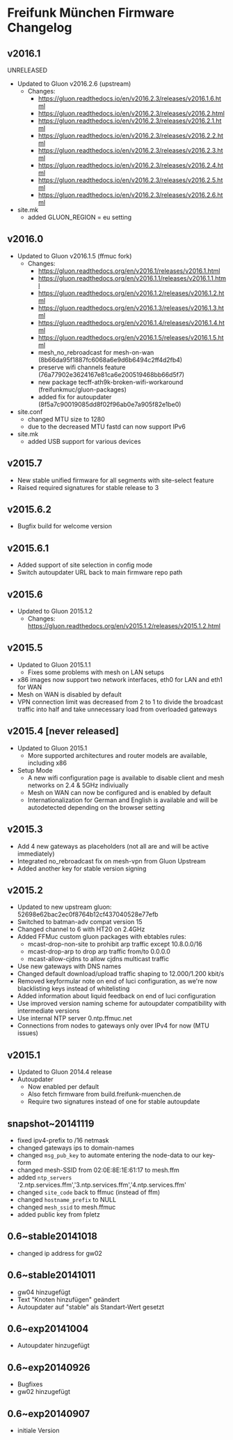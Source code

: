 # Freifunk München Firmware Changelog

## v2016.1

UNRELEASED

 - Updated to Gluon v2016.2.6 (upstream)
   - Changes:
     - https://gluon.readthedocs.io/en/v2016.2.3/releases/v2016.1.6.html
     - https://gluon.readthedocs.io/en/v2016.2.3/releases/v2016.2.html
     - https://gluon.readthedocs.io/en/v2016.2.3/releases/v2016.2.1.html
     - https://gluon.readthedocs.io/en/v2016.2.3/releases/v2016.2.2.html
     - https://gluon.readthedocs.io/en/v2016.2.3/releases/v2016.2.3.html
     - https://gluon.readthedocs.io/en/v2016.2.3/releases/v2016.2.4.html
     - https://gluon.readthedocs.io/en/v2016.2.3/releases/v2016.2.5.html
     - https://gluon.readthedocs.io/en/v2016.2.3/releases/v2016.2.6.html
 - site.mk
   - added GLUON_REGION = eu setting

## v2016.0
 - Updated to Gluon v2016.1.5 (ffmuc fork)
   - Changes:
     - https://gluon.readthedocs.org/en/v2016.1/releases/v2016.1.html
     - https://gluon.readthedocs.org/en/v2016.1.1/releases/v2016.1.1.html
     - https://gluon.readthedocs.org/en/v2016.1.2/releases/v2016.1.2.html
     - https://gluon.readthedocs.org/en/v2016.1.3/releases/v2016.1.3.html
     - https://gluon.readthedocs.org/en/v2016.1.4/releases/v2016.1.4.html
     - https://gluon.readthedocs.org/en/v2016.1.5/releases/v2016.1.5.html
     - mesh_no_rebroadcast for mesh-on-wan (8b66da95f1887fc6068a6e9d6b6494c2ff4d2fb4)
     - preserve wifi channels feature (76a77902e3624167e81ca6e200519468bb66d5f7)
     - new package tecff-ath9k-broken-wifi-workaround (freifunkmuc/gluon-packages)
     - added fix for autoupdater (8f5a7c90019085dd8f02f96ab0e7a905f82e1be0)
 - site.conf
   - changed MTU size to 1280
   - due to the decreased MTU fastd can now support IPv6
 - site.mk
   - added USB support for various devices

## v2015.7
 * New stable unified firmware for all segments with site-select feature
 * Raised required signatures for stable release to 3

## v2015.6.2
 * Bugfix build for welcome version

## v2015.6.1
 * Added support of site selection in config mode
 * Switch autoupdater URL back to main firmware repo path

## v2015.6
 - Updated to Gluon 2015.1.2
   - Changes: https://gluon.readthedocs.org/en/v2015.1.2/releases/v2015.1.2.html

## v2015.5
 - Updated to Gluon 2015.1.1
   - Fixes some problems with mesh on LAN setups
 - x86 images now support two network interfaces, eth0 for LAN and eth1 for WAN
 - Mesh on WAN is disabled by default
 - VPN connection limit was decreased from 2 to 1 to divide the broadcast traffic
   into half and take unnecessary load from overloaded gateways

## v2015.4 [never released]
 - Updated to Gluon 2015.1
   - More supported architectures and router models are available, including x86
 - Setup Mode
   - A new wifi configuration page is available to disable client and mesh
     networks on 2.4 & 5GHz indiviually
   - Mesh on WAN can now be configured and is enabled by default
   - Internationalization for German and English is available and will
     be autodetected depending on the browser setting

## v2015.3
 - Add 4 new gateways as placeholders (not all are and will be active immediately)
 - Integrated no_rebroadcast fix on mesh-vpn from Gluon Upstream
 - Added another key for stable version signing

## v2015.2
 - Updated to new upstream gluon: 52698e62bac2ec0f8764b12cf437040528e77efb
 - Switched to batman-adv compat version 15
 - Changed channel to 6 with HT20 on 2.4GHz
 - Added FFMuc custom gluon packages with ebtables rules:
   - mcast-drop-non-site to prohibit arp traffic except 10.8.0.0/16
   - mcast-drop-arp to drop arp traffic from/to 0.0.0.0
   - mcast-allow-cjdns to allow cjdns multicast traffic
 - Use new gateways with DNS names
 - Changed default download/upload traffic shaping to 12.000/1.200 kbit/s
 - Removed keyformular note on end of luci configuration, as we're now
   blacklisting keys instead of whitelisting
 - Added information about liquid feedback on end of luci configuration
 - Use improved version naming scheme for autoupdater compatibility with
   intermediate versions
 - Use internal NTP server 0.ntp.ffmuc.net
 - Connections from nodes to gateways only over IPv4 for now (MTU issues)

## v2015.1
 - Updated to Gluon 2014.4 release
 - Autoupdater
   - Now enabled per default
   - Also fetch firmware from build.freifunk-muenchen.de
   - Require two signatures instead of one for stable autoupdate

## snapshot~20141119
 - fixed ipv4-prefix to /16 netmask
 - changed gateways ips to domain-names
 - changed `msg_pub_key` to automate entering the node-data to our key-form
 - changed mesh-SSID from 02:0E:8E:1E:61:17 to mesh.ffm
 - added `ntp_servers` '2.ntp.services.ffm','3.ntp.services.ffm','4.ntp.services.ffm'
 - changed `site_code` back to ffmuc (instead of ffm)
 - changed `hostname_prefix` to NULL
 - changed `mesh_ssid` to mesh.ffmuc
 - added public key from fpletz

## 0.6~stable20141018
 - changed ip address for gw02

## 0.6~stable20141011
 - gw04 hinzugefügt
 - Text "Knoten hinzufügen" geändert
 - Autoupdater auf "stable" als Standart-Wert gesetzt

## 0.6~exp20141004
 - Autoupdater hinzugefügt

## 0.6~exp20140926
 - Bugfixes
 - gw02 hinzugefügt

## 0.6~exp20140907
 - initiale Version
